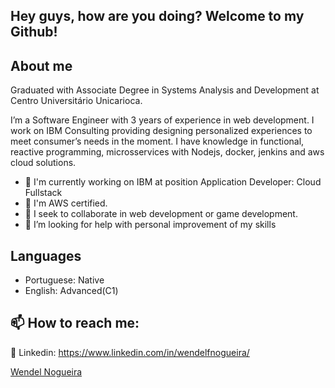## Hey guys, how are you doing? Welcome to my Github!


## About me

Graduated with Associate Degree in Systems Analysis and Development at Centro Universitário Unicarioca.

I’m a Software Engineer with 3 years of experience in web development. I work on IBM Consulting providing designing personalized experiences to meet consumer’s needs in the moment. I have knowledge in functional, reactive programming, microsservices with Nodejs, docker, jenkins and aws cloud solutions.

- 🔭 I'm currently working on IBM at position Application Developer: Cloud Fullstack
- 🌱 I'm AWS certified.
- 👯 I seek to collaborate in web development or game development.
- 🤔 I’m looking for help with personal improvement of my skills

## Languages

- Portuguese: Native
- English: Advanced(C1)


## 📫 How to reach me:

:busts_in_silhouette: Linkedin: https://www.linkedin.com/in/wendelfnogueira/



<div class="badge-base LI-profile-badge" data-locale="en_US" data-size="medium" data-theme="dark" data-type="HORIZONTAL" data-vanity="wendelfnogueira" data-version="v1"><a class="badge-base__link LI-simple-link" href="https://br.linkedin.com/in/wendelfnogueira?trk=profile-badge">Wendel Nogueira</a></div>


